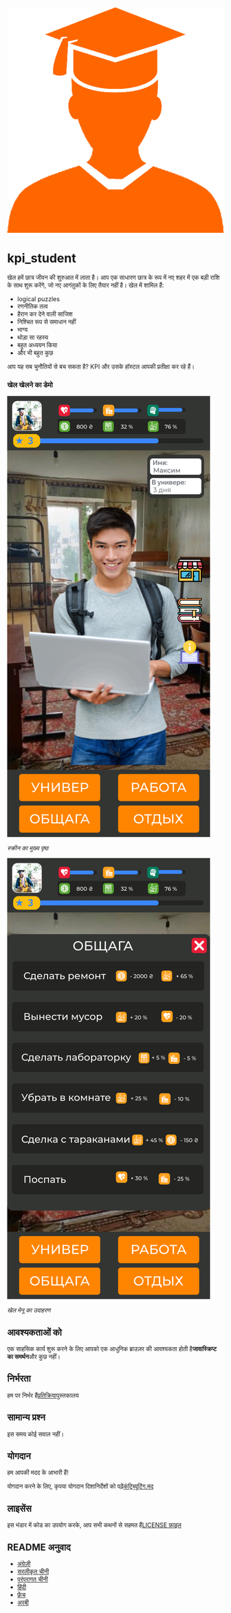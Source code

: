 ![Student](READMEs/readme_images/student.png)

# kpi_student

खेल हमें छात्र जीवन की शुरुआत में लाता है। आप एक साधारण छात्र के रूप में नए शहर में एक बड़ी राशि के साथ शुरू करेंगे, जो नए आगंतुकों के लिए तैयार नहीं है।
खेल में शामिल हैं:

-   logical puzzles
-   रणनीतिक तत्व
-   हैरान कर देने वाली साजिश
-   निश्चित रूप से समाधान नहीं
-   भाग्य
-   थोड़ा सा रहस्य
-   बहुत अध्ययन किया
-   और भी बहुत कुछ

आप यह सब चुनौतियों से बच सकता है? KPI और उसके हॉस्टल आपकी प्रतीक्षा कर रहे हैं।

### खेल खेलने का डेमो

![Image of main page](READMEs/readme_images/main.svg)

_स्क्रीन का मुख्य पृष्ठ_

![Image of main page](READMEs/readme_images/menu.svg)

_खेल मेनू का उदाहरण_

## आवश्यकताओं को

एक साहसिक कार्य शुरू करने के लिए आपको एक आधुनिक ब्राउज़र की आवश्यकता होती है**जावास्क्रिप्ट का समर्थन**और कुछ नहीं।

## निर्भरता

हम पर निर्भर हैं[प्रतिक्रिया](https://reactjs.org/)पुस्तकालय

## सामान्य प्रश्न

इस समय कोई सवाल नहीं।

## योगदान

हम आपकी मदद के आभारी हैं!

योगदान करने के लिए, कृपया योगदान दिशानिर्देशों को पढ़ें[कंट्रिब्यूटिंग.मद](CONTRIBUTING.md)

## लाइसेंस

इस भंडार में कोड का उपयोग करके, आप सभी कथनों से सहमत हैं[LICENSE फ़ाइल](LICENSE)

## README अनुवाद

<!-- TODO: add russian and ukrainian translation  -->

-   [अंग्रेज़ी](READMEs/README.md)
-   [सरलीकृत चीनी](READMEs/README.zh-CN.md)
-   [परंपरागत चीनी](READMEs/README.zh-TW.md)
-   [हिंदी](READMEs/README.hi.md)
-   [फ्रेंच](READMEs/README.fr.md)
-   [अरबी](READMEs/README.ar.md)
